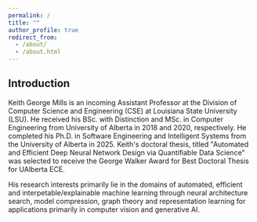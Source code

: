 ```yaml
---
permalink: /
title: ""
author_profile: true
redirect_from: 
  - /about/
  - /about.html
---
```


## Introduction
Keith George Mills is an incoming Assistant Professor at the Division of Computer Science and Engineering (CSE) at Louisiana State University (LSU). He received his BSc. with Distinction and MSc. in Computer Engineering from University of Alberta in 2018 and 2020, respectively. He completed his Ph.D. in Software Engineering and Intelligent Systems from the University of Alberta in 2025. Keith's doctoral thesis, titled "Automated and Efficient Deep Neural Network Design via Quantifiable Data Science" was selected to receive the George Walker Award for Best Doctoral Thesis for UAlberta ECE.

His research interests primarily lie in the domains of automated, efficient and interpetable/explainable machine learning through neural architecture search, model compression, graph theory and representation learning for applications primarily in computer vision and generative AI. 

<div style="width:0px; margin:auto 0;">
<script type='text/javascript' id='clustrmaps' src='//cdn.clustrmaps.com/map_v2.js?cl=ffffff&w=222&t=m&d=N-UhLNh1aPr-MNvJ51WE7W80gYu6JH8niQ-sYwR71Tk&co=2d78ad&cmo=3acc3a&cmn=ff5353&ct=ffffff'></script>
</div>